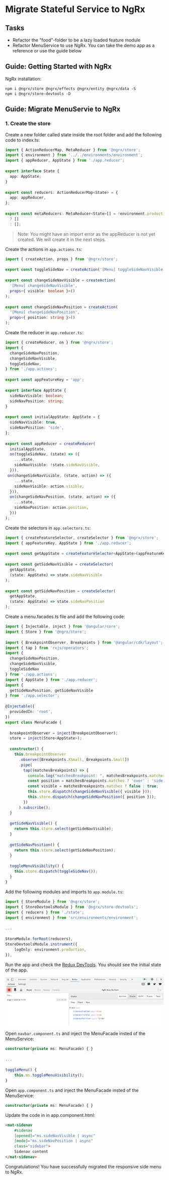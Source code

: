 # Migrate Stateful Service to NgRx

## Tasks

- Refactor the "food"-folder to be a lazy loaded feature module 
- Refactor MenuService to use NgRx. You can take the demo app as a reference or use the guide below

## Guide: Getting Started with NgRx

NgRx installation:

```
npm i @ngrx/store @ngrx/effects @ngrx/entity @ngrx/data -S
npm i @ngrx/store-devtools -D
```

## Guide: Migrate MenuServie to NgRx

### 1. Create the store

Create a new folder called state inside the root folder and add the following code to index.ts:

```typescript
import { ActionReducerMap, MetaReducer } from '@ngrx/store';
import { environment } from '../../environments/environment';
import { appReducer, AppState } from './app.reducer';

export interface State {
  app: AppState;
}

export const reducers: ActionReducerMap<State> = {
  app: appReducer,
};

export const metaReducers: MetaReducer<State>[] = !environment.production
  ? []
  : [];
```

>Note: You might have an import error as the appReducer is not yet created. We will create it in the next steps.

Create the actions in `app.actions.ts`:

```typescript   
import { createAction, props } from '@ngrx/store';

export const toggleSideNav = createAction('[Menu] toggleSideNavVisible');

export const changeSideNavVisible = createAction(
  '[Menu] changeSideNavVisible',
  props<{ visible: boolean }>()
);

export const changeSideNavPosition = createAction(
  '[Menu] changeSideNavPosition',
  props<{ position: string }>()
);
```

Create the reducer in `app.reducer.ts`:

```typescript
import { createReducer, on } from '@ngrx/store';
import {
  changeSideNavPosition,
  changeSideNavVisible,
  toggleSideNav,
} from './app.actions';

export const appFeatureKey = 'app';

export interface AppState {
  sideNavVisible: boolean;
  sideNavPosition: string;
}

export const initialAppState: AppState = {
  sideNavVisible: true,
  sideNavPosition: 'side',
};

export const appReducer = createReducer(
  initialAppState,
  on(toggleSideNav, (state) => ({
    ...state,
    sideNavVisible: !state.sideNavVisible,
  })),
 on(changeSideNavVisible, (state, action) => ({
    ...state,
    sideNavVisible: action.visible,
  })),
  on(changeSideNavPosition, (state, action) => ({
    ...state,
    sideNavPosition: action.position,
  }))
);
```

Create the selectors in `app.selectors.ts`:

```typescript
import { createFeatureSelector, createSelector } from '@ngrx/store';
import { appFeatureKey, AppState } from './app.reducer';

export const getAppState = createFeatureSelector<AppState>(appFeatureKey);

export const getSideNavVisible = createSelector(
  getAppState,
  (state: AppState) => state.sideNavVisible
);

export const getSideNavPosition = createSelector(
  getAppState,
  (state: AppState) => state.sideNavPosition
);
```

Create a menu.facades.ts file and add the following code:

```typescript
import { Injectable, inject } from '@angular/core';
import { Store } from '@ngrx/store';

import { BreakpointObserver, Breakpoints } from '@angular/cdk/layout';
import { tap } from 'rxjs/operators';
import {
  changeSideNavPosition,
  changeSideNavVisible,
  toggleSideNav
} from './app.actions';
import { AppState } from './app.reducer';
import {
  getSideNavPosition, getSideNavVisible
} from './app.selector';

@Injectable({
  providedIn: 'root',
})
export class MenuFacade {

  breakpointObserver = inject(BreakpointObserver);
  store = inject(Store<AppState>);

  constructor() {
    this.breakpointObserver
      .observe([Breakpoints.XSmall, Breakpoints.Small])
      .pipe(
        tap((matchesBreakpoints) => {
          console.log("matchesBreakpoint: ", matchesBreakpoints.matches);
          const position = matchesBreakpoints.matches ? 'over' : 'side';
          const visible = matchesBreakpoints.matches ? false : true;
          this.store.dispatch(changeSideNavVisible({ visible }));
          this.store.dispatch(changeSideNavPosition({ position }));
        })
      ).subscribe();
  }

  getSideNavVisible() {
    return this.store.select(getSideNavVisible);
  }

  getSideNavPosition() {
    return this.store.select(getSideNavPosition);
  }

  toggleMenuVisibility() {
    this.store.dispatch(toggleSideNav());
  }
}
```

Add the following modules and imports to `app.module.ts`:

```typescript
import { StoreModule } from '@ngrx/store';
import { StoreDevtoolsModule } from '@ngrx/store-devtools';
import { reducers } from './state';
import { environment } from 'src/environments/environment';

...

StoreModule.forRoot(reducers),
StoreDevtoolsModule.instrument({
    logOnly: environment.production,
}),
```

Run the app and check the [Redux DevTools](https://chrome.google.com/webstore/detail/redux-devtools/lmhkpmbekcpmknklioeibfkpmmfibljd). You should see the initial state of the app.

![Redux DevTools](_images/redux-dev-tools.png)

Open `navbar.component.ts` and inject the MenuFacade insted of the MenuService:

```typescript
constructor(private ms: MenuFacade) { }

...

toggleMenu() {
    this.ms.toggleMenuVisibility();
}
```

Open `app.component.ts` and inject the MenuFacade insted of the MenuService:

```typescript
constructor(private ms: MenuFacade) { }
```

Update the code in in app.component.html:

```html
<mat-sidenav
    #sidenav
    [opened]="ms.sideNavVisible | async"
    [mode]="ms.sideNavPosition | async"
    class="sidebar">
    Sidenav content
</mat-sidenav>
```

Congratulations! You have successfully migrated the responsive side menu to NgRx.

